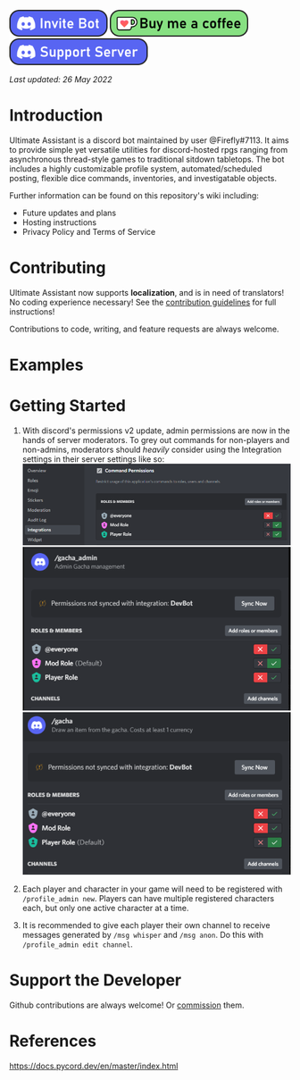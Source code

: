 <a href='https://discord.com/api/oauth2/authorize?client_id=517165856933937153&permissions=275146411008&scope=bot+applications.commands' target='_blank'><img style='border:0px;height:48px;' src='./images/badge-invite.png' border='0' alt='Buy Me a Coffee at ko-fi.com' /></a>
<a href='https://ko-fi.com/X8X4C9DD1' target='_blank'><img style='border:0px;height:48px;' src='./images/badge-donation.png' border='0' alt='Invite to your server' /></a>
<a href='https://discord.gg/VZYKBptWFJ' target='_blank'><img style='border:0px;height:48px;' src='./images/badge-server.png' border='0' alt='Support server' /></a>

*Last updated: 26 May 2022*

# Introduction
Ultimate Assistant is a discord bot maintained by user @Firefly#7113. It aims to provide simple yet versatile utilities for discord-hosted rpgs ranging from asynchronous thread-style games to traditional sitdown tabletops. The bot includes a highly customizable profile system, automated/scheduled posting, flexible dice commands, inventories, and investigatable objects. 

Further information can be found on this repository's wiki including:
* Future updates and plans
* Hosting instructions
* Privacy Policy and Terms of Service

# Contributing
Ultimate Assistant now supports **localization**, and is in need of translators! No coding experience necessary! See the [contribution guidelines](./CONTRIBUTING.md) for full instructions!

Contributions to code, writing, and feature requests are always welcome.

# Examples


# Getting Started
1. With discord's permissions v2 update, admin permissions are now in the hands of server moderators. To grey out commands for non-players and non-admins, moderators should *heavily* consider using the Integration settings in their server settings like so:
![ex 1](./images/perms_example1.PNG)
![ex 2](./images/perms_example2.PNG)
![ex 3](./images/perms_example3.PNG)

2. Each player and character in your game will need to be registered with `/profile_admin new`. Players can have multiple registered characters each, but only one active character at a time.

3. It is recommended to give each player their own channel to receive messages generated by `/msg whisper` and `/msg anon`. Do this with `/profile_admin edit channel`.


# Support the Developer
Github contributions are always welcome! Or [commission](https://docs.google.com/document/d/1kM7qFBWqGsHktgrQHdCSf0HYJCfrTAa9MVsGPE8xF6A/edit?usp=sharing) them.

# References
https://docs.pycord.dev/en/master/index.html
